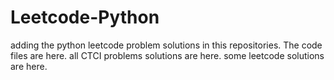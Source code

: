 # Leetcode-Python
adding the python leetcode problem solutions in this repositories. 
The code files are here.
all CTCI problems solutions are here.
some leetcode solutions are here.





























































































































































































































































































































































































































































































































































































































































































































































































































































































































































































































































































































































































